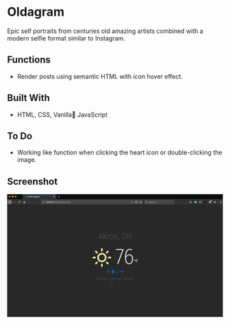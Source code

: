 # Oldagram

Epic self portraits from centuries old amazing artists combined with a modern selfie format similar to Instagram.

## Functions

* Render posts using semantic HTML with icon hover effect.

## Built With

* HTML, CSS, Vanilla🍦 JavaScript

## To Do

* Working like function when clicking the heart icon or double-clicking the image.

## Screenshot
![screenshot of app](https://github.com/michellejanosi/local-weather/blob/master/img/simple-weather.png "Weather App Screenshot")
